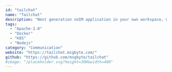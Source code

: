 ```yaml
---
id: "tailchat"
name: "Tailchat"
description: "Next generation noIM application in your own workspace, not only another Slack/Discord/rocket.chat."
tags:
  - "Apache-2.0"
  - "Docker"
  - "K8S"
  - "Nodejs"
category: "Communication"
website: "https://tailchat.msgbyte.com/"
github: "https://github.com/msgbyte/tailchat"
#image: "/placeholder.svg?height=300&width=400"
---
```


